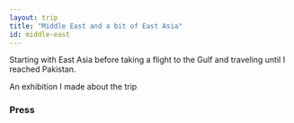 ```yaml
---
layout: trip
title: "Middle East and a bit of East Asia"
id: middle-east
---
```

Starting with East Asia before taking a flight to the Gulf and traveling until
I reached Pakistan.

An exhibition I made about the trip

### Press
